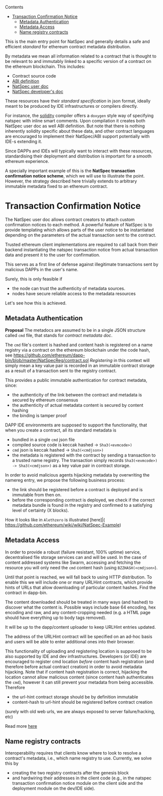 <!-- START doctoc generated TOC please keep comment here to allow auto update -->
<!-- DON'T EDIT THIS SECTION, INSTEAD RE-RUN doctoc TO UPDATE -->
Contents

- [Transaction Confirmation Notice](#transaction-confirmation-notice)
  - [Metadata Authentication](#metadata-authentication)
  - [Metadata Access](#metadata-access)
  - [Name registry contracts](#name-registry-contracts)

<!-- END doctoc generated TOC please keep comment here to allow auto update -->

This is the main entry point for NatSpec and generally details a safe and efficient _standard_ for ethereum contract metadata distribution.

By metadata we mean all information related to a contract that is thought to be relevant to and immutably linked to a specific version of a contract on the ethereum blockchain.
This includes:

* Contract source code
* [ABI definition](https://github.com/ethereum/wiki/wiki/Ethereum-Contract-ABI) 
* [NatSpec user doc](https://github.com/ethereum/wiki/wiki/Ethereum-Natural-Specification-Format#user-documentation)
* [NatSpec developer's doc](https://github.com/ethereum/wiki/wiki/Ethereum-Natural-Specification-Format#developer-documentation)

These resources have their _standard specification_ in json format, ideally meant to be produced by IDE infrastructures or compilers directly.

For instance, the [solidity](https://github.com/ethereum/wiki/wiki/Solidity-Tutorial) compiler offers a `doxygen` style way of specifying natspec with inline smart comments. Upon compilation it creates both NatSpec user doc as well ABI definition. But note that there is nothing inherently solidity specific about these data, and other contract languages are encouraged to implement their NatSpec/ABI support potentially with IDE-s extending it.

Since DAPPs and IDEs will typically want to interact with these resources, standardising their deployment and distribution is important for a smooth ethereum experience. 

A specially important example of this is the **NatSpec transaction confirmation notice scheme**, which we will use to illustrate the point. However, the strategy described here trivially extends to arbitrary immutable metadata fixed to an ethereum contract. 

# Transaction Confirmation Notice

The NatSpec user doc allows contract creators to attach custom confirmation notices to each method.
A powerful feature of NatSpec is to provide templating which allows parts of the user notice to be instantiated depending on the parameters of the actual transaction sent to the contract. 

Trusted ethereum client implementations are required to call back from their backend instantiating the natspec transaction notice from actual transaction data and present it to the user for confirmation. 

This serves as a first line of defense against illegitimate transactions sent by malicious DAPPs in the user's name.

Surely, this is only feasible if 
- the node can trust the authenticity of metadata sources.
- nodes have secure reliable access to the metadata resources

Let's see how this is achieved.

## Metadata Authentication

**Proposal**
The metadocs are assumed to be in a single JSON structure called `cmd` file, that stands for _contract metadata doc_.

The `cmd` file's content is hashed and content hash is registered on a name registry via a contract on the ethereum blockchain under the code hash, see https://github.com/ethereum/dapp-bin/blob/master/NatSpecReg/contract.sol _Registering_ in this context will simply mean a key value pair is recorded in an immutable contract storage as a result of a transaction sent to the registry contract.

This provides a public immutable authentication for contract metadata, since:
- the authenticity of the link between the contract and metadata is secured by ethereum consensus
- the authenticity of actual metadata content is secured by content hashing
- the binding is tamper proof 


DAPP IDE environments are supposed to support the functionality, that when you create a contract, all its standard metadata is 
- bundled in a single `cmd` json file
- compiled source code is keccak hashed -> `Sha3(<evmcode>)`
- `cmd` json is keccak hashed -> `Sha3(<cmdjson>)`
- the metadata is registered with the contract by sending a transaction to a trusted name registry. The transaction simply records `Sha3(<evmcode>) -> Sha3(<cmdjson>)` as a key value pair in contract storage.

In order to avoid malicious agents hijacking metadata by overwriting the namereg entry, we propose the following business process:

- the link should be registered before a contract is deployed and is immutable from then on. 
- before the corresponding contract is deployed, we check if the correct metadata bundle is found in the registry and confirmed to a satisfying level of certainty (X blocks).

How it looks like in `Alethzero` is illustrated [here]|(
https://github.com/ethereum/wiki/wiki/NatSpec-Example)

## Metadata Access

In order to provide a robust (failure resistant, 100% uptime) service, decentralised file storage services can and will be used. In the case of content addressed systems like Swarm, accessing and fetching the resource you will only need the `cmd` content hash (using `BZZHASH(<cmdjson>`).

Until that point is reached, we will fall back to using HTTP distribution. To enable this we will include one or many URLHint contracts, which provide hints of URLs that allow downloading of particular content hashes. Find the contract in dapp-bin.

The content downloaded should be treated in many ways (and hashed) to discover what the content is. Possible ways include base 64 encoding, hex encoding and raw, and any content-cropping needed (e.g. a HTML page should have everything up to body tags removed).

It will be up to the dapp/content uploader to keep URLHint entries updated.

The address of the URLHint contract will be specified on an ad-hoc basis and users will be able to enter additional ones into their browser.

This functionality of uploading and registering location is supposed to be also supported by IDE and dev infrastructures. Developers (or IDE) are encouraged to register cmd location _before_ content hash registration (and therefore before actual contract creation) in order to avoid metadata hijacking. Note that if content hash registration is correct, hijacking the location cannot allow malicious content (since content hash authenticates the `cmd`), however it can still prevent your metadata from being accessible. Therefore 
- the url-hint contract storage should be by definition immutable
- content-hash to url-hint should be registered before contract creation

(surely with old web urls, we are always exposed to server failure/hacking, etc)

Read more [here](https://github.com/ethereum/wiki/wiki/NatSpec-Determination)

## Name registry contracts

Interoperability requires that clients know where to look to resolve a contract's metadata, i.e., which name registry to use. Currently, we solve this by 
- creating the two registry contracts after the genesis block 
- and hardwiring their addresses in the client code (e.g., in the natspec transaction confirmation notice module on the client side and the deployment module on the dev/IDE side).


